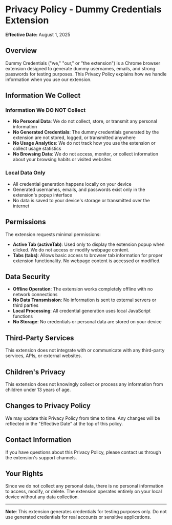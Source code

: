 # Privacy Policy - Dummy Credentials Extension

**Effective Date:** August 1, 2025

## Overview

Dummy Credentials ("we," "our," or "the extension") is a Chrome browser extension designed to generate dummy usernames, emails, and strong passwords for testing purposes. This Privacy Policy explains how we handle information when you use our extension.

## Information We Collect

### Information We DO NOT Collect
- **No Personal Data**: We do not collect, store, or transmit any personal information
- **No Generated Credentials**: The dummy credentials generated by the extension are not stored, logged, or transmitted anywhere
- **No Usage Analytics**: We do not track how you use the extension or collect usage statistics
- **No Browsing Data**: We do not access, monitor, or collect information about your browsing habits or visited websites

### Local Data Only
- All credential generation happens locally on your device
- Generated usernames, emails, and passwords exist only in the extension's popup interface
- No data is saved to your device's storage or transmitted over the internet

## Permissions

The extension requests minimal permissions:
- **Active Tab (activeTab)**: Used only to display the extension popup when clicked. We do not access or modify webpage content.
- **Tabs (tabs)**: Allows basic access to browser tab information for proper extension functionality. No webpage content is accessed or modified.

## Data Security

- **Offline Operation**: The extension works completely offline with no network connections
- **No Data Transmission**: No information is sent to external servers or third parties
- **Local Processing**: All credential generation uses local JavaScript functions
- **No Storage**: No credentials or personal data are stored on your device

## Third-Party Services

This extension does not integrate with or communicate with any third-party services, APIs, or external websites.

## Children's Privacy

This extension does not knowingly collect or process any information from children under 13 years of age.

## Changes to Privacy Policy

We may update this Privacy Policy from time to time. Any changes will be reflected in the "Effective Date" at the top of this policy.

## Contact Information

If you have questions about this Privacy Policy, please contact us through the extension's support channels.

## Your Rights

Since we do not collect any personal data, there is no personal information to access, modify, or delete. The extension operates entirely on your local device without any data collection.

---

**Note**: This extension generates credentials for testing purposes only. Do not use generated credentials for real accounts or sensitive applications.
